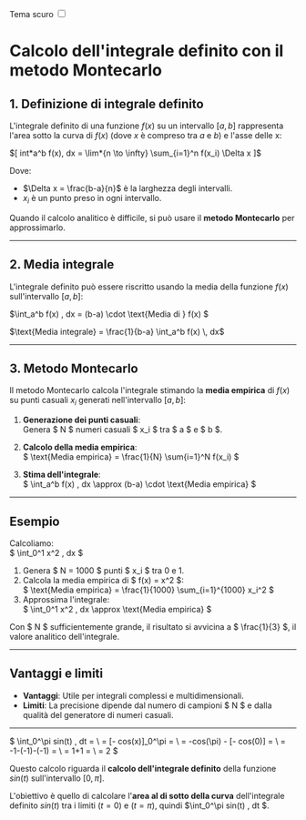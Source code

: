 <link rel="stylesheet" href="../style.css">

<label style="" for="tema-scuro">Tema scuro
    <input type="checkbox" id="tema-scuro"></input>
</label>
# Calcolo dell'integrale definito con il metodo Montecarlo

## 1. Definizione di integrale definito

L'integrale definito di una funzione $f(x)$ su un intervallo $[a, b]$ rappresenta l'area sotto la curva di $f(x)$ (dove $x$ è compreso tra $a$ e $b$) e l'asse delle x:

$[
int*a^b f(x), dx = \lim*{n \to \infty} \sum_{i=1}^n f(x_i) \Delta x
]$

Dove:

-   $\Delta x = \frac{b-a}{n}$ è la larghezza degli intervalli.
-   $x_i$ è un punto preso in ogni intervallo.

Quando il calcolo analitico è difficile, si può usare il **metodo Montecarlo** per approssimarlo.

---

## 2. Media integrale

L'integrale definito può essere riscritto usando la media della funzione $f(x)$ sull'intervallo $[a, b]$:

$\int_a^b f(x) \, dx = (b-a) \cdot \text{Media di } f(x)
$

$\text{Media integrale} = \frac{1}{b-a} \int_a^b f(x) \, dx$

---

## 3. Metodo Montecarlo

Il metodo Montecarlo calcola l'integrale stimando la **media empirica** di $f(x)$ su punti casuali $x_i$ generati nell'intervallo $[a, b]$:

1. **Generazione dei punti casuali**:  
   Genera $ N $ numeri casuali $ x_i $ tra $ a $ e $ b $.

2. **Calcolo della media empirica**:  
   $
   \text{Media empirica} = \frac{1}{N} \sum{i=1}^N f(x_i)
   $

3. **Stima dell'integrale**:  
   $
   \int_a^b f(x) \, dx \approx (b-a) \cdot \text{Media empirica}
   $

---

## Esempio

Calcoliamo:  
$
\int_0^1 x^2 \, dx
$

1. Genera $ N = 1000 $ punti $ x_i $ tra 0 e 1.
2. Calcola la media empirica di $ f(x) = x^2 $:  
   $
   \text{Media empirica} = \frac{1}{1000} \sum\_{i=1}^{1000} x_i^2
   $
3. Approssima l'integrale:  
   $
   \int_0^1 x^2 \, dx \approx \text{Media empirica}
   $

Con $ N $ sufficientemente grande, il risultato si avvicina a $ \frac{1}{3} $, il valore analitico dell'integrale.

---

## Vantaggi e limiti

-   **Vantaggi**: Utile per integrali complessi e multidimensionali.
-   **Limiti**: La precisione dipende dal numero di campioni $ N $ e dalla qualità del generatore di numeri casuali.

---

$
\int_0^\pi sin(t) \, dt = \\ = [- cos(x)]_0^\pi = \\ = -cos(\pi) - [- cos(0)] = \\ = -1-(-1)-(-1) = \\ = 1+1 = \\ = 2
$

Questo calcolo riguarda il **calcolo dell'integrale definito** della funzione $sin(t)$ sull'intervallo $[0,\pi]$.

L'obiettivo è quello di calcolare l'**area al di sotto della curva** dell'integrale definito $sin(t)$ tra i limiti $(t = 0)$ e $(t = \pi)$, quindi $\int_0^\pi sin(t) \, dt $.
